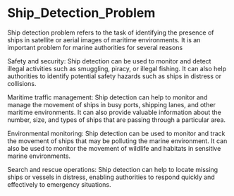 # Ship_Detection_Problem
Ship detection problem refers to the task of identifying the presence of ships in satellite or aerial images of maritime environments. 
It is an important problem for marine authorities for several reasons

Safety and security: Ship detection can be used to monitor and detect illegal activities such as smuggling, piracy, or illegal fishing. It can also help authorities to identify potential safety hazards such as ships in distress or collisions.

Maritime traffic management: Ship detection can help to monitor and manage the movement of ships in busy ports, shipping lanes, and other maritime environments. It can also provide valuable information about the number, size, and types of ships that are passing through a particular area.

Environmental monitoring: Ship detection can be used to monitor and track the movement of ships that may be polluting the marine environment. It can also be used to monitor the movement of wildlife and habitats in sensitive marine environments.

Search and rescue operations: Ship detection can help to locate missing ships or vessels in distress, enabling authorities to respond quickly and effectively to emergency situations.

